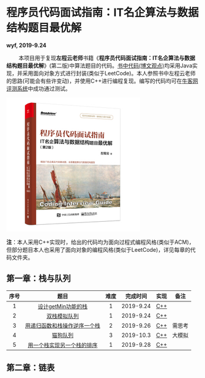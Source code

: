 # 程序员代码面试指南：IT名企算法与数据结构题目最优解

**wyf, 2019-9.24**

&emsp; &emsp;本项目用于复现**左程云老师**书籍《**程序员代码面试指南：IT名企算法与数据结构题目最优解**》(第二版)中算法题目的代码。[书中代码(博文观点)](http://www.broadview.com.cn/book/4889)均采用Java实现，并采用面向对象方式进行封装(类似于LeetCode)。本人参照书中左程云老师的思路(可能会有些许变动)，并使用C++进行编程复现。编写的代码均可在[牛客网评测系统](https://www.nowcoder.com/ta/programmer-code-interview-guide)中成功通过测试。

![Cover](./Cover.jpg)

**注**：本人采用C++实现时，给出的代码均为面向过程式编程风格(类似于ACM)，但部分题目本人也采用了面向对象的编程风格(类似于LeetCode)，详见每章的代码文件夹。

## 第一章：栈与队列

| 序号 |                             题目                             | 难度 | 完成时间  |                          实现                           |  备注  |
| :--: | :----------------------------------------------------------: | :--: | :-------: | :-----------------------------------------------------: | :----: |
|  1   | [设计getMin功能的栈](https://www.nowcoder.com/practice/05e57ce2cd8e4a1eae8c3b0a7e9886be?tpId=101&tqId=33073&rp=1&ru=/ta/programmer-code-interview-guide&qru=/ta/programmer-code-interview-guide/question-ranking) |  1   | 2019-9.24 |           [C++](CH1_Stack_Queue/1_getMin.cpp)           |        |
|  2   | [双栈模拟队列](https://www.nowcoder.com/practice/6bc058b32ee54a5fa18c62f29bae9863?tpId=101&tqId=33074&tPage=1&rp=1&ru=/ta/programmer-code-interview-guide&qru=/ta/programmer-code-interview-guide/question-ranking) |  1   | 2019-9.24 |        [C++](CH1_Stack_Queue/2_stack_queue.cpp)         |        |
|  3   | [用递归函数和栈操作逆序一个栈](https://www.nowcoder.com/practice/1de82c89cc0e43e9aa6ee8243f4dbefd?tpId=101&tqId=33075&rp=1&ru=/ta/programmer-code-interview-guide&qru=/ta/programmer-code-interview-guide/question-ranking) |  2   | 2019-9.26 | [C++](CH1_Stack_Queue/3_Inverse_Stack_by_Recursion.cpp) | 需思考 |
|  4   | [猫狗队列](https://www.nowcoder.com/practice/8a7e04cff6a54b7095b94261d78108f5?tpId=101&tqId=33168&tPage=1&rp=1&ru=/ta/programmer-code-interview-guide&qru=/ta/programmer-code-interview-guide/question-ranking) |  3   | 2019-10.3 |       [C++](CH1_Stack_Queue/4_Dog_Cat_Queue.cpp)        | 大模拟 |
|  5   | [用一个栈实现另一个栈的排序](https://www.nowcoder.com/practice/ff8cba64e7894c5582deafa54cca8ff2?tpId=101&tqId=33081&tPage=1&rp=1&ru=/ta/programmer-code-interview-guide&qru=/ta/programmer-code-interview-guide/question-ranking) |  1   | 2019-9.28 |         [C++](CH1_Stack_Queue/5_Sort_Stack.cpp)         |        |



## 第二章：链表

